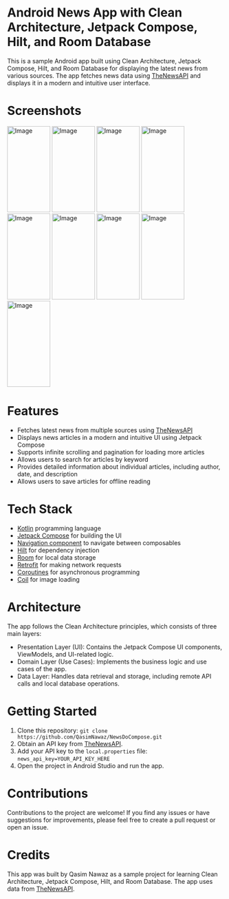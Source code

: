 # Android News App with Clean Architecture, Jetpack Compose, Hilt, and Room Database
This is a sample Android app built using Clean Architecture, Jetpack Compose, Hilt, and Room Database for displaying the latest news from various sources. The app fetches news data using [TheNewsAPI](https://www.thenewsapi.com/) and displays it in a modern and intuitive user interface.

# Screenshots

<img src="https://github.com/QasimNawaz/NewDoCompose/assets/16431165/f28aab04-187b-42ce-9c25-c47cac3ab5f3" alt="Image" width="100" height="200">
<img src="https://github.com/QasimNawaz/NewDoCompose/assets/16431165/d8a32483-d0f4-454a-a0f4-7ef5e3603a00" alt="Image" width="100" height="200">
<img src="https://github.com/QasimNawaz/NewDoCompose/assets/16431165/6609221f-5cb9-4412-820d-886d9c5373a9" alt="Image" width="100" height="200">
<img src="https://github.com/QasimNawaz/NewDoCompose/assets/16431165/a9bf6fa3-bc51-4d98-bb64-00dca61bc70a" alt="Image" width="100" height="200">
<img src="https://github.com/QasimNawaz/NewDoCompose/assets/16431165/2c36da26-1e4f-49e4-a561-128eaaab4dd9" alt="Image" width="100" height="200">
<img src="https://github.com/QasimNawaz/NewDoCompose/assets/16431165/f83fba71-53fa-437d-a1b1-c6b11e834ee8" alt="Image" width="100" height="200">
<img src="https://github.com/QasimNawaz/NewDoCompose/assets/16431165/79d16129-0b40-454e-9174-763a306b779f" alt="Image" width="100" height="200">
<img src="https://github.com/QasimNawaz/NewDoCompose/assets/16431165/2a923507-fd90-4fdd-ac95-c3f8ab5dd87b " alt="Image" width="100" height="200">
<img src="https://github.com/QasimNawaz/NewDoCompose/assets/16431165/61fc0db3-6a2a-4421-ab48-9e8689dd879f" alt="Image" width="100" height="200">

# Features

- Fetches latest news from multiple sources using [TheNewsAPI](https://www.thenewsapi.com/)
- Displays news articles in a modern and intuitive UI using Jetpack Compose
- Supports infinite scrolling and pagination for loading more articles
- Allows users to search for articles by keyword
- Provides detailed information about individual articles, including author, date, and description
- Allows users to save articles for offline reading

# Tech Stack

- [Kotlin](https://kotlinlang.org/) programming language
- [Jetpack Compose](https://developer.android.com/jetpack/compose) for building the UI
- [Navigation component](https://developer.android.com/jetpack/compose/navigation) to navigate between composables
- [Hilt](https://developer.android.com/training/dependency-injection/hilt-android) for dependency injection
- [Room](https://developer.android.com/reference/android/arch/persistence/room/RoomDatabase) for local data storage
- [Retrofit](https://square.github.io/retrofit/) for making network requests
- [Coroutines](https://kotlinlang.org/docs/coroutines-overview.html) for asynchronous programming
- [Coil](https://coil-kt.github.io/coil/) for image loading

# Architecture

The app follows the Clean Architecture principles, which consists of three main layers:

- Presentation Layer (UI): Contains the Jetpack Compose UI components, ViewModels, and UI-related logic.
- Domain Layer (Use Cases): Implements the business logic and use cases of the app.
- Data Layer: Handles data retrieval and storage, including remote API calls and local database operations.

# Getting Started

1. Clone this repository: `git clone https://github.com/QasimNawaz/NewsDoCompose.git`
2. Obtain an API key from [TheNewsAPI](https://www.thenewsapi.com/).
3. Add your API key to the `local.properties` file: `news_api_key=YOUR_API_KEY_HERE`
5. Open the project in Android Studio and run the app.

# Contributions
Contributions to the project are welcome! If you find any issues or have suggestions for improvements, please feel free to create a pull request or open an issue.

# Credits
This app was built by Qasim Nawaz as a sample project for learning Clean Architecture, Jetpack Compose, Hilt, and Room Database. The app uses data from [TheNewsAPI](https://www.thenewsapi.com/).

